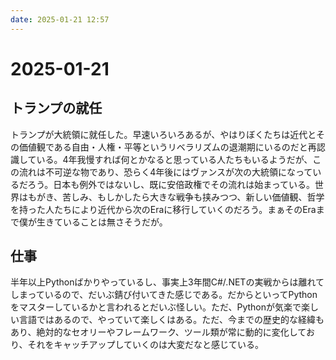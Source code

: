 ```yaml
---
date: 2025-01-21 12:57
---
```


# 2025-01-21

## トランプの就任

トランプが大統領に就任した。早速いろいろあるが、やはりぼくたちは近代とその価値観である自由・人権・平等というリベラリズムの退潮期にいるのだと再認識している。4年我慢すれば何とかなると思っている人たちもいるようだが、この流れは不可逆な物であり、恐らく4年後にはヴァンスが次の大統領になっているだろう。日本も例外ではないし、既に安倍政権でその流れは始まっている。世界はもがき、苦しみ、もしかしたら大きな戦争も挟みつつ、新しい価値観、哲学を持った人たちにより近代から次のEraに移行していくのだろう。まぁそのEraまで僕が生きていることは無さそうだが。

## 仕事

半年以上Pythonばかりやっているし、事実上3年間C#/.NETの実戦からは離れてしまっているので、だいぶ錆び付いてきた感じである。だからといってPythonをマスターしているかと言われるとだいぶ怪しい。ただ、Pythonが気楽で楽しい言語ではあるので、やっていて楽しくはある。ただ、今までの歴史的な経緯もあり、絶対的なセオリーやフレームワーク、ツール類が常に動的に変化しており、それをキャッチアップしていくのは大変だなと感じている。
